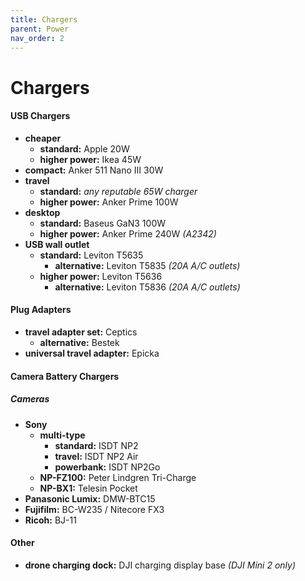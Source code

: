 ```yaml
---
title: Chargers
parent: Power
nav_order: 2
---
```

# Chargers

#### USB Chargers

- **cheaper** 
	- **standard:** Apple 20W
	- **higher power:** Ikea 45W
- **compact:** Anker 511 Nano III 30W
- **travel** 
	- **standard:** *any reputable 65W charger*
	- **higher power:** Anker Prime 100W
- **desktop** 
	- **standard:** Baseus GaN3 100W
	- **higher power:** Anker Prime 240W *(A2342)*
- **USB wall outlet**
	- **standard:** Leviton T5635
		- **alternative:** Leviton T5835 *(20A A/C outlets)*
	- **higher power:** Leviton T5636
		- **alternative:** Leviton T5836 *(20A A/C outlets)*

#### Plug Adapters

- **travel adapter set:** Ceptics
	- **alternative:** Bestek
- **universal travel adapter:** Epicka

#### Camera Battery Chargers

##### Cameras

- **Sony** 
	- **multi-type**
		- **standard:** ISDT NP2
		- **travel:** ISDT NP2 Air
		- **powerbank:** ISDT NP2Go
	- **NP-FZ100:** Peter Lindgren Tri-Charge
	- **NP-BX1:** Telesin Pocket
- **Panasonic Lumix:** DMW-BTC15
- **Fujifilm:** BC-W235 / Nitecore FX3 
- **Ricoh:** BJ-11

#### Other

- **drone charging dock:** DJI charging display base *(DJI Mini 2 only)*
